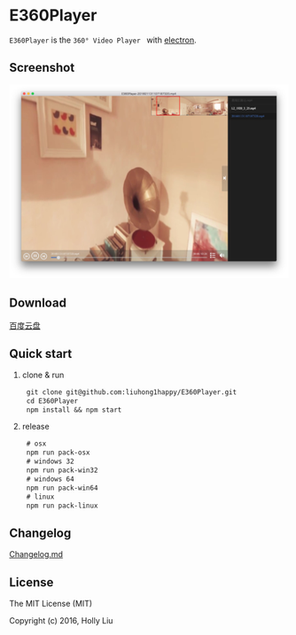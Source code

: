 # E360Player

`E360Player` is the `360° Video Player ` with [electron](https://github.com/atom/electron).

## Screenshot

![Screenshot](screenshot.png)

## Download

[百度云盘](http://pan.baidu.com/s/1RuHjg)

## Quick start

1. clone & run

        git clone git@github.com:liuhong1happy/E360Player.git
        cd E360Player
        npm install && npm start
    
2. release

        # osx 
        npm run pack-osx
        # windows 32
        npm run pack-win32
        # windows 64
        npm run pack-win64
        # linux
        npm run pack-linux

## Changelog

[Changelog.md](Changelog.md)

## License

The MIT License (MIT)

Copyright (c) 2016, Holly Liu